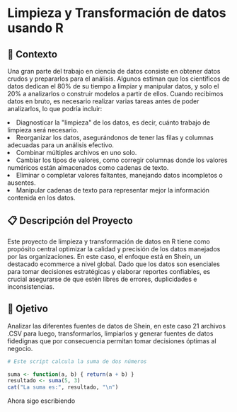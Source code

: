 # Limpieza y Transformación de datos usando R

## 📝 Contexto

Una gran parte del trabajo en ciencia de datos consiste en obtener datos crudos y prepararlos para el análisis. Algunos estiman que los científicos de datos dedican el 80% de su tiempo a limpiar y manipular datos, y solo el 20% a analizarlos o construir modelos a partir de ellos. Cuando recibimos datos en bruto, es necesario realizar varias tareas antes de poder analizarlos, lo que podría incluir:

<li> Diagnosticar la "limpieza" de los datos, es decir, cuánto trabajo de limpieza será necesario.
<li> Reorganizar los datos, asegurándonos de tener las filas y columnas adecuadas para un análisis efectivo.
<li> Combinar múltiples archivos en uno solo.
<li> Cambiar los tipos de valores, como corregir columnas donde los valores numéricos están almacenados como cadenas de texto.
<li> Eliminar o completar valores faltantes, manejando datos incompletos o ausentes.
<li> Manipular cadenas de texto para representar mejor la información contenida en los datos.

## 📋 Descripción del Proyecto 

Este proyecto de limpieza y transformación de datos en R tiene como propósito central optimizar la calidad y precisión de los datos manejados por las organizaciones. En este caso, el enfoque está en Shein, un destacado ecommerce a nivel global. Dado que los datos son esenciales para tomar decisiones estratégicas y elaborar reportes confiables, es crucial asegurarse de que estén libres de errores, duplicidades e inconsistencias.

## 🎯 Ojetivo 

Analizar las diferentes fuentes de datos de Shein, en este caso 21 archivos .CSV para luego, transformarlos, limpiarlos y generar fuentes de datos fidedignas que por consecuencia permitan tomar decisiones óptimas al negocio.

```r
# Este script calcula la suma de dos números

suma <- function(a, b) { return(a + b) }
resultado <- suma(5, 3)
cat("La suma es:", resultado, "\n")

```

Ahora sigo escribiendo
